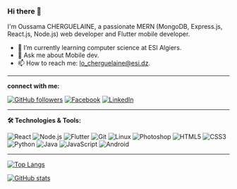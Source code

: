 ### Hi there 👋

I'm Oussama CHERGUELAINE, a passionate MERN (MongoDB, Express.js, React.js, Node.js) web developer and Flutter mobile developer.

- 🌱 I’m currently learning computer science at ESI Algiers.
- 💬 Ask me about Mobile dev.
- 📫 How to reach me: lo_cherguelaine@esi.dz.


---


**connect with me:**


[![GitHub followers](https://img.shields.io/github/followers/ousscher?label=Follow&style=social)](https://github.com/ousscher)
[![Facebook](https://img.shields.io/badge/Facebook-Page-blue?logo=facebook&style=social&logoColor=white)](https://www.facebook.com/profile.php?id=100013043322287&locale=fr_FR)
[![LinkedIn](https://img.shields.io/badge/LinkedIn-Profile-blue?logo=linkedin&style=social&logoColor=white)](https://www.linkedin.com/in/oussama-cherguelaine-300125291/)


---


**🛠️ Technologies & Tools:**

![React](https://img.shields.io/badge/-React-blue?logo=react&logoColor=white)
![Node.js](https://img.shields.io/badge/-Node.js-green?logo=node.js&logoColor=white)
![Flutter](https://img.shields.io/badge/-Flutter-blue?logo=flutter&logoColor=white)
![Git](https://img.shields.io/badge/-Git-black?logo=git&logoColor=white)
![Linux](https://img.shields.io/badge/-Linux-black?logo=linux&logoColor=white)
![Photoshop](https://img.shields.io/badge/-Photoshop-blue?logo=adobe-photoshop&logoColor=white)
![HTML5](https://img.shields.io/badge/-HTML5-orange?logo=html5&logoColor=white)
![CSS3](https://img.shields.io/badge/-CSS3-blue?logo=css3&logoColor=white)
![Python](https://img.shields.io/badge/-Python-blue?logo=python&logoColor=white)
![Java](https://img.shields.io/badge/-Java-red?logo=java&logoColor=white)
![JavaScript](https://img.shields.io/badge/-JavaScript-yellow?logo=javascript&logoColor=white)
![Android](https://img.shields.io/badge/-Android-green?logo=android&logoColor=white)

---

[![Top Langs](https://github-readme-stats.vercel.app/api/top-langs/?username=ousscher&layout=compact)](https://github.com/ousscher)

[![GitHub stats](https://github-readme-stats.vercel.app/api?username=ousscher&show_icons=true&hide=prs,issues&count_private=true&theme=radical)](https://github.com/ousscher)



